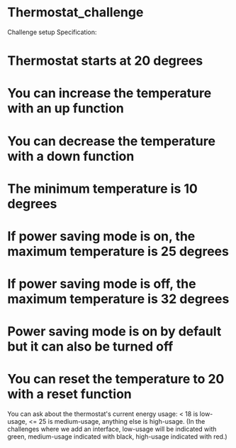 # Thermostat_challenge
Challenge setup
Specification:

# Thermostat starts at 20 degrees 
# You can increase the temperature with an up function
# You can decrease the temperature with a down function
# The minimum temperature is 10 degrees
# If power saving mode is on, the maximum temperature is 25 degrees
# If power saving mode is off, the maximum temperature is 32 degrees
# Power saving mode is on by default but it can also be turned off
# You can reset the temperature to 20 with a reset function
You can ask about the thermostat's current energy usage: < 18 is low-usage, <= 25 is medium-usage, anything else is high-usage.
(In the challenges where we add an interface, low-usage will be indicated with green, medium-usage indicated with black, high-usage indicated with red.)